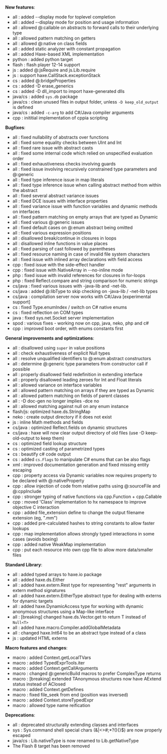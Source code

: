 __New features__:

* all : added --display mode for toplevel completion
* all : added --display mode for position and usage information
* all : allowed @:callable on abstracts to forward calls to their underlying type
* all : allowed pattern matching on getters
* all : allowed @:native on class fields
* all : added static analyzer with constant propagation
* all : added Haxe-based XML implementation
* python : added python target
* flash : flash player 12-14 support
* js : added @:jsRequire and js.Lib.require
* js : support haxe.CallStack.exceptionStack
* cs : added @:bridgeProperties
* cs : added -D erase_generics
* cs : added -D dll_import to import haxe-generated dlls
* java/cs : added `sys.db` package
* java/cs : clean unused files in output folder, unless `-D keep_old_output` is defined
* java/cs : added `-c-arg` to add C#/Java compiler arguments
* cpp : inititial implementation of cppia scripting

__Bugfixes__:

* all : fixed nullability of abstracts over functions
* all : fixed some equality checks between UInt and Int
* all : fixed rare issue with abstract casts
* all : fixed some internal code which relied on unspecified evaluation order
* all : fixed exhaustiveness checks involving guards
* all : fixed issue involving recursively constrained type parameters and @:generic
* all : fixed type inference issue in map literals
* all : fixed type inference issue when calling abstract method from within the abstract
* all : fixed several abstract variance issues
* all : fixed DCE issues with interface properties
* all : fixed variance issue with function variables and dynamic methods on interfaces
* all : fixed pattern matching on empty arrays that are typed as Dynamic
* all : fixed various @:generic issues
* all : fixed default cases on @:enum abstract being omitted
* all : fixed various expression positions
* all : disallowed break/continue in closures in loops
* all : disallowed inline functions in value places
* all : fixed parsing of cast followed by parentheses
* all : fixed resource naming in case of invalid file system characters
* all : fixed issue with inlined array declarations with field access
* cpp : fixed issue with the side-effect handler
* cpp : fixed issue with NativeArray in --no-inline mode
* php : fixed issue with invalid references for closures in for-loops
* php : fixed Reflect.compare and string comparison for numeric strings
* cs/java : fixed various issues with -java-lib and -net-lib.
* cs/java : added @:libType to skip checking on -java-lib / -net-lib types
* cs/java : compilation server now works with C#/Java [experimental support]
* cs : fixed Type.enumIndex / switch on C# native enums
* cs : fixed reflection on COM types
* java : fixed sys.net.Socket server implementation
* spod : various fixes - working now on cpp, java, neko, php and c#
* cpp : improved boot order, with enums constants first

__General improvements and optimizations__:

* all : disallowed using `super` in value positions
* all : check exhaustiveness of explicit Null types
* all : resolve unqualified identifiers to @:enum abstract constructors
* all : determine @:generic type parameters from constructor call if possible
* all : properly disallowed field redefinition in extending interface
* all : properly disallowed leading zeroes for Int and Float literals
* all : allowed variance on interface variables
* all : allowed pattern matching on arrays if they are typed as Dynamic
* all : allowed pattern matching on fields of parent classes
* all : -D doc-gen no longer implies -dce no
* all : allowed matching against null on any enum instance
* flash/js: optimized haxe.ds.StringMap
* neko : create output directory if it does not exist
* js : inline Math methods and fields
* cs/java : optimized Reflect.fields on dynamic structures
* cs/java : haxe will now clear output directory of old files (use -D keep-old-output to keep them)
* cs : optimized field lookup structure
* cs : optimized casting of parametrized types
* cs : beautify c# code output
* cs : added `cs.Flags` to manipulate C# enums that can be also flags
* xml : improved documentation generation and fixed missing entity escaping
* cpp : property access via Dynamic variables now requires property to be declared with @:nativeProperty
* cpp : allow injection of code from relative paths using @:sourceFile and @:cppInclude
* cpp : stronger typing of native functions via cpp.Function + cpp.Callable
* cpp : moved 'Class' implementation to hx namespace to improve objective C interaction
* cpp : added file_extension define to change the output filename extension (eg, ".mm")
* cpp : added pre-calculated hashes to string constants to allow faster lookups
* cpp : map implementation allows strongly typed interactions in some cases (avoids boxing)
* cpp : added native WeakMap implementation
* cpp : put each resource into own cpp file to allow more data/smaller files

__Standard Library__:

* all : added typed arrays to haxe.io package
* all : added haxe.ds.Either
* all : added haxe.extern.Rest type for representing "rest" arguments in extern method signatures
* all : added haxe.extern.EitherType abstract type for dealing with externs for dynamic targets
* all : added haxe.DynamicAccess type for working with dynamic anonymous structures using a Map-like interface
* all : [breaking] changed haxe.ds.Vector.get to return T instead of `Null<T>`
* all : added haxe.macro.Compiler.addGlobalMetadata
* all : changed haxe.Int64 to be an abstract type instead of a class
* js : updated HTML externs

__Macro features and changes__:

* macro : added Context.getLocalTVars
* macro : added TypedExprTools.iter
* macro : added Context.getCallArguments
* macro : changed @:genericBuild macros to prefer ComplexType returns
* macro : [breaking] extended TAnonymous structures now have AExtend status instead of AClosed
* macro : added Context.getDefines
* macro : fixed file_seek from end (position was inversed)
* macro : added Context.storeTypedExpr
* macro : allowed type name reification

__Deprecations__:

* all : deprecated structurally extending classes and interfaces
* sys : Sys.command shell special chars (&|<>#;*?(){}$) are now properly escaped
* java/cs : Lib.nativeType is now renamed to Lib.getNativeType
* The Flash 8 target has been removed